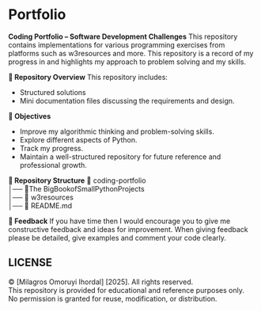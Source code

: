 # Portfolio


**Coding Portfolio – Software Development Challenges**
This repository contains implementations for various programming exercises from platforms such as w3resources and more. This repository is a record of my progress in and highlights my approach to problem solving and my skills.

**📌 Repository Overview**
This repository includes:
- Structured solutions
- Mini documentation files discussing the requirements and design. 

**🎯 Objectives**
- Improve my algorithmic thinking and problem-solving skills.
- Explore different aspects of Python.
- Track my progress.
- Maintain a well-structured repository for future reference and professional growth.

**📂 Repository Structure**
📁 coding-portfolio  
│── 📂The BigBookofSmallPythonProjects  
│── 📂 w3resources  
│── 📄 README.md

**🤝  Feedback**
If you have time then I would encourage you to give me constructive feedback and ideas for improvement. When giving feedback please be detailed, give examples and comment your code clearly.

## LICENSE
© [Milagros Omoruyi Ihordal] [2025]. All rights reserved.  
This repository is provided for educational and reference purposes only.  
No permission is granted for reuse, modification, or distribution.
